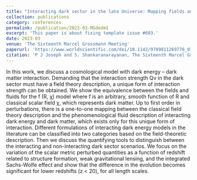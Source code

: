 ```yaml
---
title: "Interacting dark sector in the late Universe: Mapping fields and fluids, and observational signatures"
collection: publications
category: conferences
permalink: /publication/2023-03-MGdedm1
excerpt: 'This paper is about fixing template issue #693.'
date: 2023-03
venue: 'The Sixteenth Marcel Grossmann Meeting'
paperurl: 'https://www.worldscientific.com/doi/10.1142/9789811269776_0165'
citation: 'P J Joseph and S. Shankaranarayanan, The Sixteenth Marcel Grossmann Meeting, pp. 2119-2126 (2023)'
---
```


In this work, we discuss a cosmological model with dark energy – dark matter interaction. Demanding that the interaction strength Qν in the dark sector must have a field theory description, a unique form of interaction strength can be obtained. We show the equivalence between the fields and fluids for the f (R, χ) model where f is an arbitrary, smooth function of R and classical scalar field χ, which represents dark matter. Up to first order in perturbations, there is a one-to-one mapping between the classical field theory description and the phenomenological fluid description of interacting dark energy and dark matter, which exists only for this unique form of interaction. Different formulations of interacting dark energy models in the literature can be classified into two categories based on the field-theoretic description. Then we discuss the quantifying tools to distinguish between the interacting and non-interacting dark sector scenarios. We focus on the variation of the scalar metric perturbed quantities as a function of redshift related to structure formation, weak gravitational lensing, and the integrated Sachs-Wolfe effect and show that the difference in the evolution becomes significant for lower redshifts (z < 20), for all length scales.
